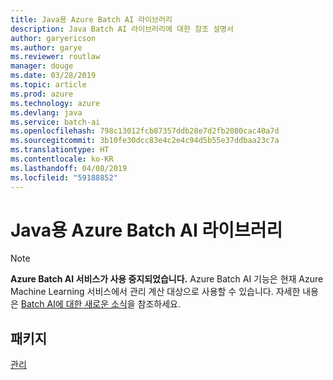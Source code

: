 ```yaml
---
title: Java용 Azure Batch AI 라이브러리
description: Java Batch AI 라이브러리에 대한 참조 설명서
author: garyericson
ms.author: garye
ms.reviewer: routlaw
manager: douge
ms.date: 03/28/2019
ms.topic: article
ms.prod: azure
ms.technology: azure
ms.devlang: java
ms.service: batch-ai
ms.openlocfilehash: 798c13012fcb87357ddb28e7d2fb2080cac40a7d
ms.sourcegitcommit: 3b10fe30dcc83e4c2e4c94d5b55e37ddbaa23c7a
ms.translationtype: HT
ms.contentlocale: ko-KR
ms.lasthandoff: 04/08/2019
ms.locfileid: "59188852"
---
```

# <a name="azure-batch-ai-libraries-for-java"></a>Java용 Azure Batch AI 라이브러리

>[!Note]
>**Azure Batch AI 서비스가 사용 중지되었습니다.** Azure Batch AI 기능은 현재 Azure Machine Learning 서비스에서 관리 계산 대상으로 사용할 수 있습니다. 자세한 내용은 [Batch AI에 대한 새로운 소식](https://aka.ms/batchai-retirement)을 참조하세요.

## <a name="packages"></a>패키지

[관리](/java/api/overview/azure/batchai/management)